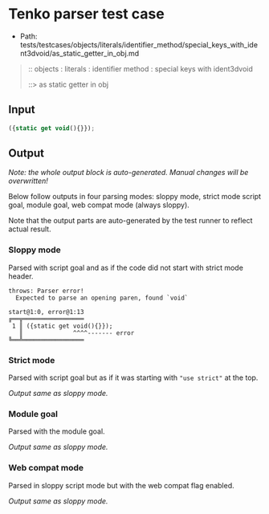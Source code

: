 # Tenko parser test case

- Path: tests/testcases/objects/literals/identifier_method/special_keys_with_ident3dvoid/as_static_getter_in_obj.md

> :: objects : literals : identifier method : special keys with ident3dvoid
>
> ::> as static getter in obj

## Input

`````js
({static get void(){}});
`````

## Output

_Note: the whole output block is auto-generated. Manual changes will be overwritten!_

Below follow outputs in four parsing modes: sloppy mode, strict mode script goal, module goal, web compat mode (always sloppy).

Note that the output parts are auto-generated by the test runner to reflect actual result.

### Sloppy mode

Parsed with script goal and as if the code did not start with strict mode header.

`````
throws: Parser error!
  Expected to parse an opening paren, found `void`

start@1:0, error@1:13
╔══╦═════════════════
 1 ║ ({static get void(){}});
   ║              ^^^^------- error
╚══╩═════════════════

`````

### Strict mode

Parsed with script goal but as if it was starting with `"use strict"` at the top.

_Output same as sloppy mode._

### Module goal

Parsed with the module goal.

_Output same as sloppy mode._

### Web compat mode

Parsed in sloppy script mode but with the web compat flag enabled.

_Output same as sloppy mode._

